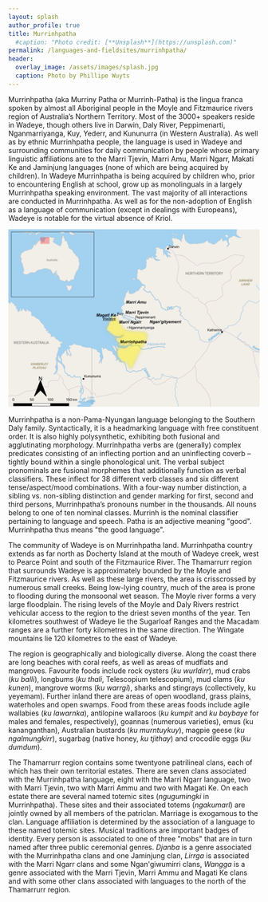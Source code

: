 ```yaml
---
layout: splash
author_profile: true
title: Murrinhpatha
  #caption: "Photo credit: [**Unsplash**](https://unsplash.com)"
permalink: /languages-and-fieldsites/murrinhpatha/
header:
  overlay_image: /assets/images/splash.jpg
  caption: Photo by Phillipe Wuyts
---
```

Murrinhpatha (aka Murriny Patha or Murrinh-Patha) is the lingua franca spoken by almost all Aboriginal people in the Moyle and Fitzmaurice rivers region of Australia’s Northern Territory. Most of the 3000+ speakers reside in Wadeye, though others live in Darwin, Daly River, Peppimenarti, Nganmarriyanga, Kuy, Yederr, and Kununurra (in Western Australia). As well as by ethnic Murrinhpatha people, the language is used in Wadeye and surrounding communities for daily communication by people whose primary linguistic affiliations are to the Marri Tjevin, Marri Amu, Marri Ngarr, Makati Ke and Jaminjung languages (none of which are being acquired by children). In Wadeye Murrinhpatha is being acquired by children who, prior to encountering English at school, grow up as monolinguals in a largely Murrinhpatha speaking environment. The vast majority of all interactions are conducted in Murrinhpatha. As well as for the non-adoption of English as a language of communication (except in dealings with Europeans), Wadeye is notable for the virtual absence of Kriol.

![Picture of Australian landscape](/assets/images/murrinhpatha_2.png "Picture of Australian landscape")

Murrinhpatha is a non-Pama-Nyungan language belonging to the Southern Daly family. Syntactically, it is a headmarking language with free constituent order. It is also highly polysynthetic, exhibiting both fusional and agglutinating morphology. Murrinhpatha verbs are (generally) complex predicates consisting of an inflecting portion and an uninflecting coverb – tightly bound within a single phonological unit. The verbal subject pronominals are fusional morphemes that additionally function as verbal classifiers. These inflect for 38 different verb classes and six different tense/aspect/mood combinations. With a four-way number distinction, a sibling vs. non-sibling distinction and gender marking for first, second and third persons, Murrinhpatha’s pronouns number in the thousands. All nouns belong to one of ten nominal classes. Murrinh is the nominal classifier pertaining to language and speech. Patha is an adjective meaning "good". Murrinhpatha thus means "the good language".

The community of Wadeye is on Murrinhpatha land. Murrinhpatha country extends as far north as Docherty Island at the mouth of Wadeye creek, west to Pearce Point and south of the Fitzmaurice River. The Thamarrurr region that surrounds Wadeye is approximately bounded by the Moyle and Fitzmaurice rivers. As well as these large rivers, the area is crisscrossed by numerous small creeks. Being low-lying country, much of the area is prone to flooding during the monsoonal wet season. The Moyle river forms a very large floodplain. The rising levels of the Moyle and Daly Rivers restrict vehicular access to the region to the driest seven months of the year. Ten kilometres southwest of Wadeye lie the Sugarloaf Ranges and the Macadam ranges are a further forty kilometres in the same direction. The Wingate mountains lie 120 kilometres to the east of Wadeye.

The region is geographically and biologically diverse. Along the coast there are long beaches with coral reefs, as well as areas of mudflats and mangroves. Favourite foods include rock oysters (*ku wurldirr*), mud crabs (*ku balli*), longbums (*ku thali*, Telescopium telescopium), mud clams (*ku kunen*), mangrove worms (*ku warrgi*), sharks and stingrays (collectively, ku yeyemam). Further inland there are areas of open woodland, grass plains, waterholes and open swamps. Food from these areas foods include agile wallabies (*ku lawarnka*), antilopine wallaroos (*ku kumpit* and *ku baybaye* for males and females, respectively), goannas (numerous varieties), emus (ku kananganthan), Australian bustards (*ku murntuykuy*), magpie geese (*ku ngalmungkirr*), sugarbag (native honey, *ku tjithay*) and crocodile eggs (*ku dumdum*).

The Thamarrurr region contains some twentyone patrilineal clans, each of which has their own territorial estates. There are seven clans associated with the Murrinhpatha language, eight with the Marri Ngarr language, two with Marri Tjevin, two with Marri Ammu and two with Magati Ke. On each estate there are several named totemic sites (*ngugumingki* in Murrinhpatha). These sites and their associated totems (*ngakumarl*) are jointly owned by all members of the patriclan. Marriage is exogamous to the clan. Language affiliation is determined by the association of a language to these named totemic sites.
Musical traditions are important badges of identity. Every person is associated to one of three "mobs" that are in turn named after three public ceremonial genres. *Djanba* is a genre associated with the Murrinhpatha clans and one Jaminjung clan, *Lirrga* is associated with the Marri Ngarr clans and some Ngan'giwumirri clans, *Wangga* is a genre associated with the Marri Tjevin, Marri Ammu and Magati Ke clans and with some other clans associated with languages to the north of the Thamarrurr region.

